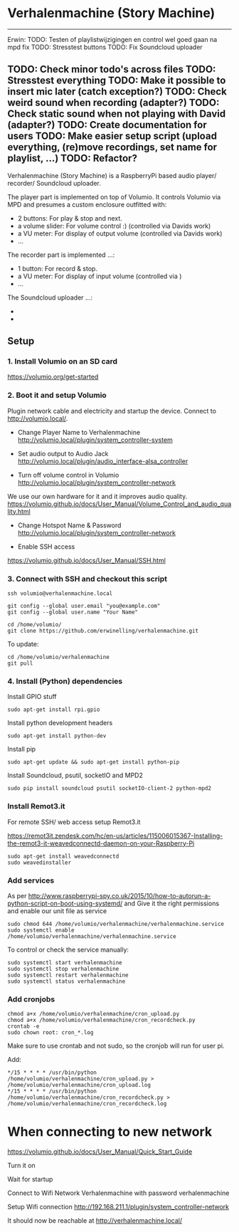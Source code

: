 # Verhalenmachine (Story Machine)

---
Erwin:
TODO: Testen of playlistwijzigingen en control wel goed gaan na mpd fix
TODO: Stresstest buttons
TODO: Fix Soundcloud uploader

TODO: Check minor todo's across files
TODO: Stresstest everything
TODO: Make it possible to insert mic later (catch exception?)
TODO: Check weird sound when recording (adapter?)
TODO: Check static sound when not playing with David (adapter?)
TODO: Create documentation for users
TODO: Make easier setup script (upload everything, (re)move recordings, set name for playlist, ...)
TODO: Refactor?
---
Verhalenmachine (Story Machine) is a RaspberryPi based audio player/ recorder/ Soundcloud uploader.

The player part is implemented on top of Volumio. It controls Volumio via MPD and presumes a custom enclosure outfitted with:

* 2 buttons: For play & stop and next.
* a volume slider: For volume control :) (controlled via Davids work)
* a VU meter: For display of output volume (controlled via Davids work)
* ...

The recorder part is implemented ...:

* 1 button: For record & stop.
* a VU meter: For display of input volume (controlled via )
* ...

The Soundcloud uploader ...:

*
*


## Setup

### 1. Install Volumio on an SD card

<https://volumio.org/get-started>

### 2. Boot it and setup Volumio

Plugin network cable and electricity and startup the device.
Connect to <http://volumio.local/>.

* Change Player Name to Verhalenmachine
<http://volumio.local/plugin/system_controller-system>

* Set audio output to Audio Jack
<http://volumio.local/plugin/audio_interface-alsa_controller>


* Turn off volume control in Volumio
<http://volumio.local/plugin/system_controller-network>

We use our own hardware for it and it improves audio quality.
<https://volumio.github.io/docs/User_Manual/Volume_Control_and_audio_quality.html>

* Change Hotspot Name & Password
<http://volumio.local/plugin/system_controller-network>

* Enable SSH access

<https://volumio.github.io/docs/User_Manual/SSH.html>


### 3. Connect with SSH and checkout this script

```
ssh volumio@verhalenmachine.local
```

```
git config --global user.email "you@example.com"
git config --global user.name "Your Name"
```

```
cd /home/volumio/
git clone https://github.com/erwinelling/verhalenmachine.git
```

To update:

```
cd /home/volumio/verhalenmachine
git pull
```

### 4. Install (Python) dependencies

Install GPIO stuff

```
sudo apt-get install rpi.gpio
```

Install python development headers
```
sudo apt-get install python-dev
```

Install pip

```
sudo apt-get update && sudo apt-get install python-pip
```

Install Soundcloud, psutil, socketIO and MPD2

```
sudo pip install soundcloud psutil socketIO-client-2 python-mpd2
```

<!-- Install Serial port stuff (also available through pip)

```
sudo apt-get install python-serial
``` -->

### Install Remot3.it

For remote SSH/ web access setup Remot3.it

<https://remot3it.zendesk.com/hc/en-us/articles/115006015367-Installing-the-remot3-it-weavedconnectd-daemon-on-your-Raspberry-Pi>

```
sudo apt-get install weavedconnectd
sudo weavedinstaller
```

### Add services

As per <http://www.raspberrypi-spy.co.uk/2015/10/how-to-autorun-a-python-script-on-boot-using-systemd/> and Give it the right permissions and enable our unit file as service

```
sudo chmod 644 /home/volumio/verhalenmachine/verhalenmachine.service
sudo systemctl enable /home/volumio/verhalenmachine/verhalenmachine.service
```

To control or check the service manually:

```
sudo systemctl start verhalenmachine
sudo systemctl stop verhalenmachine
sudo systemctl restart verhalenmachine
sudo systemctl status verhalenmachine
```

### Add cronjobs

```
chmod a+x /home/volumio/verhalenmachine/cron_upload.py
chmod a+x /home/volumio/verhalenmachine/cron_recordcheck.py
crontab -e
sudo chown root: cron_*.log
```

Make sure to use crontab and not sudo, so the cronjob will run for user pi.

Add:

```
*/15 * * * * /usr/bin/python /home/volumio/verhalenmachine/cron_upload.py > /home/volumio/verhalenmachine/cron_upload.log
*/15 * * * * /usr/bin/python /home/volumio/verhalenmachine/cron_recordcheck.py > /home/volumio/verhalenmachine/cron_recordcheck.log
```
<!--
## Add logs for cron:

```
sudo nano /etc/rsyslog.conf
```

and uncomment the line

```
# cron.*                          /var/log/cron.log
```

After that, you need to restart rsyslog via

```
$ sudo /etc/init.d/rsyslog restart
```

## TODO: To check logs:

```
cat /var/log/syslog
``` -->

<!--
### Handig
python -m serial.tools.miniterm /dev/ttyUSB0 -b 57600
python -m serial.tools.list_ports
192.168.211.1
ps ax | grep arecord
sudo kill <pid> -->

###

# When connecting to new network

https://volumio.github.io/docs/User_Manual/Quick_Start_Guide

Turn it on

Wait for startup

Connect to Wifi Network Verhalenmachine with password verhalenmachine

Setup Wifi connection
http://192.168.211.1/plugin/system_controller-network

It should now be reachable at
http://verhalenmachine.local/

